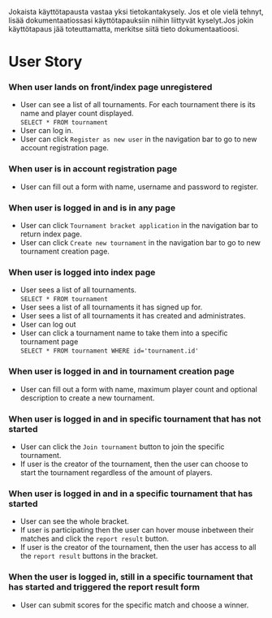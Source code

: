 Jokaista käyttötapausta vastaa yksi tietokantakysely. Jos et ole vielä tehnyt, lisää dokumentaatiossasi käyttötapauksiin niihin liittyvät kyselyt.Jos jokin käyttötapaus jää toteuttamatta, merkitse siitä tieto dokumentaatioosi.

# User Story

### When user lands on front/index page unregistered

- User can see a list of all tournaments. For each tournament there is its name and player count displayed. <br/>
  `SELECT * FROM tournament`
- User can log in.
- User can click `Register as new user` in the navigation bar to go to new account registration page.

### When user is in account registration page

- User can fill out a form with name, username and password to register.

### When user is logged in and is in any page

- User can click `Tournament bracket application` in the navigation bar to return index page.
- User can click `Create new tournament` in the navigation bar to go to new tournament creation page.

### When user is logged into index page

- User sees a list of all tournaments. <br/>
  `SELECT * FROM tournament`
- User sees a list of all tournaments it has signed up for. <br/>
- User sees a list of all tournaments it has created and administrates. <br/>
- User can log out
- User can click a tournament name to take them into a specific tournament page <br/>
  `SELECT * FROM tournament WHERE id='tournament.id'`

### When user is logged in and in tournament creation page

- User can fill out a form with name, maximum player count and optional description to create a new tournament.

### When user is logged in and in specific tournament that has not started

- User can click the `Join tournament` button to join the specific tournament.
- If user is the creator of the tournament, then the user can choose to start the tournament regardless of the amount of players.

### When user is logged in and in a specific tournament that has started

- User can see the whole bracket.
- If user is participating then the user can hover mouse inbetween their matches and click the `report result` button.
- If user is the creator of the tournament, then the user has access to all the `report result` buttons in the bracket.

### When the user is logged in, still in a specific tournament that has started and triggered the report result form

- User can submit scores for the specific match and choose a winner.

